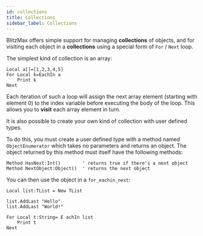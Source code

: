 ```yaml
---
id: collections
title: Collections
sidebar_label: Collections
---
```


BlitzMax offers simple support for managing **collections** of objects, and for visiting each
object in a **collections** using a special form of `For` / `Next` loop.

The simplest kind of collection is an array:

```blitzmax
Local a[]=[1,2,3,4,5]
For Local k=EachIn a
    Print k
Next
```
Each iteration of such a loop will assign the next array element (starting with element 0) to the index variable
before executing the body of the loop. This allows you to **visit** each array element in turn.

It is also possible to create your own kind of collection with user defined types.

To do this, you must create a user defined type with a method named ```ObjectEnumerator``` which takes no parameters and
returns an object. The object returned by this method must itself have the following methods:

```blitzmax
Method HasNext:Int()        ' returns true if there's a next object
Method NextObject:Object()  ' returns the next object
```
You can then use the object in a `for_eachin_next`:

```blitzmax
Local list:TList = New TList

list.AddLast "Hello"
list.AddLast "World!"

For Local t:String= E achIn list
    Print t
Next
```
